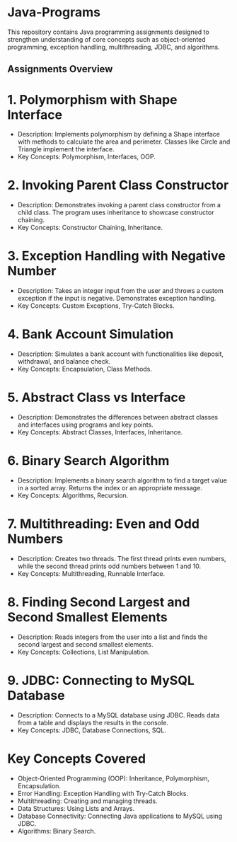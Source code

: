 # Java-Programs
This repository contains Java programming assignments designed to strengthen understanding of core concepts such as object-oriented programming, exception handling, multithreading, JDBC, and algorithms.

## Assignments Overview
# 1. Polymorphism with Shape Interface
- Description: Implements polymorphism by defining a Shape interface with methods to calculate the area and perimeter. Classes like Circle and Triangle implement the interface.
- Key Concepts: Polymorphism, Interfaces, OOP.

# 2. Invoking Parent Class Constructor
- Description: Demonstrates invoking a parent class constructor from a child class. The program uses inheritance to showcase constructor chaining.
- Key Concepts: Constructor Chaining, Inheritance.

# 3. Exception Handling with Negative Number
- Description: Takes an integer input from the user and throws a custom exception if the input is negative. Demonstrates exception handling.
- Key Concepts: Custom Exceptions, Try-Catch Blocks.
  
# 4. Bank Account Simulation
- Description: Simulates a bank account with functionalities like deposit, withdrawal, and balance check.
- Key Concepts: Encapsulation, Class Methods.

# 5. Abstract Class vs Interface
- Description: Demonstrates the differences between abstract classes and interfaces using programs and key points.
- Key Concepts: Abstract Classes, Interfaces, Inheritance.

# 6. Binary Search Algorithm
- Description: Implements a binary search algorithm to find a target value in a sorted array. Returns the index or an appropriate message.
- Key Concepts: Algorithms, Recursion.

# 7. Multithreading: Even and Odd Numbers
- Description: Creates two threads. The first thread prints even numbers, while the second thread prints odd numbers between 1 and 10.
- Key Concepts: Multithreading, Runnable Interface.

# 8. Finding Second Largest and Second Smallest Elements
- Description: Reads integers from the user into a list and finds the second largest and second smallest elements.
- Key Concepts: Collections, List Manipulation.

# 9. JDBC: Connecting to MySQL Database
- Description: Connects to a MySQL database using JDBC. Reads data from a table and displays the results in the console.
- Key Concepts: JDBC, Database Connections, SQL.


# Key Concepts Covered
- Object-Oriented Programming (OOP): Inheritance, Polymorphism, Encapsulation.
- Error Handling: Exception Handling with Try-Catch Blocks.
- Multithreading: Creating and managing threads.
- Data Structures: Using Lists and Arrays.
- Database Connectivity: Connecting Java applications to MySQL using JDBC.
- Algorithms: Binary Search.
